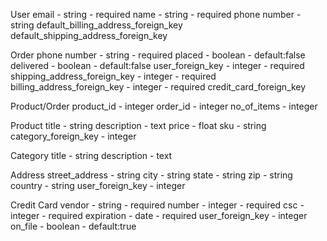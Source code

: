


User
  email - string - required
  name - string - required
  phone number - string
  default\_billing\_address\_foreign_key
  default\_shipping\_address\_foreign_key

Order
  phone number - string - required
  placed - boolean - default:false
  delivered - boolean - default:false
  user\_foreign\_key - integer - required
  shipping\_address\_foreign_key - integer - required 
  billing\_address\_foreign_key - integer - required
  credit\_card\_foreign_key

Product/Order 
  product_id - integer
  order_id - integer
  no\_of\_items - integer

Product
  title - string
  description - text
  price - float
  sku - string
  category\_foreign\_key - integer

Category
  title - string
  description - text

Address
  street_address - string
  city - string
  state - string
  zip - string
  country - string 
  user\_foreign\_key - integer

Credit Card
  vendor - string - required
  number - integer - required
  csc - integer - required
  expiration - date - required
  user\_foreign\_key - integer
  on_file - boolean - default:true

